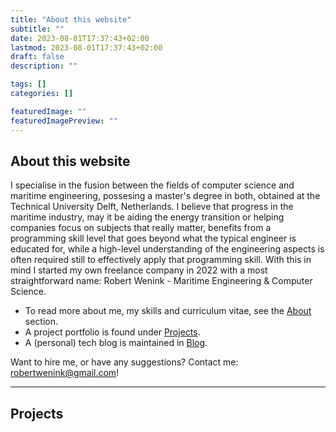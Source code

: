 ```yaml
---
title: "About this website"
subtitle: ""
date: 2023-08-01T17:37:43+02:00
lastmod: 2023-08-01T17:37:43+02:00
draft: false
description: ""

tags: []
categories: []

featuredImage: ""
featuredImagePreview: ""
---
```


## About this website
I specialise in the fusion between the fields of computer science and maritime engineering, possesing a master's degree in both, obtained at the Technical University Delft, Netherlands. I believe that progress in the maritime industry, may it be aiding the energy transition or helping companies focus on subjects that really matter, benefits from a programming skill level that goes beyond what the typical engineer is educated for, while a high-level understanding of the engineering aspects is often required still to effectively apply that programming skill. With this in mind I started my own freelance company in 2022 with a most straightforward name: Robert Wenink -
Maritime Engineering & Computer Science. 

- To read more about me, my skills and curriculum vitae, see the [About](/about/) section.
- A project portfolio is found under [Projects](/projects/).
- A (personal) tech blog is maintained in [Blog](/posts/).

Want to hire me, or have any suggestions? Contact me: <robertwenink@gmail.com>!

<hr>

## Projects